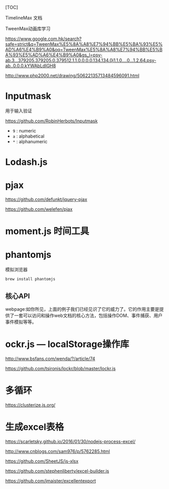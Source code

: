 [TOC]





TimelineMax 文档



TweenMax动画库学习

https://www.google.com.hk/search?safe=strict&q=TweenMax%E5%8A%A8%E7%94%BB%E5%BA%93%E5%AD%A6%E4%B9%A0&oq=TweenMax%E5%8A%A8%E7%94%BB%E5%BA%93%E5%AD%A6%E4%B9%A0&gs_l=psy-ab.3...379205.379205.0.379512.1.1.0.0.0.0.134.134.0j1.1.0....0...1.2.64.psy-ab..0.0.0.kYWAbLdIGH8



http://www.php2000.net/drawing/50622135713484596091.html

# Inputmask

用于输入验证

https://github.com/RobinHerbots/Inputmask

- `9` : numeric
- `a` : alphabetical
- `*` : alphanumeric




# Lodash.js





# pjax

https://github.com/defunkt/jquery-pjax

https://github.com/welefen/pjax





# moment.js  时间工具





# phantomjs

模拟浏览器

`brew install phantomjs`

## 核心API

webpage:如你所见，上面的例子我们已经见识了它的威力了。它的作用主要是提供了一套可以访问和操作web文档的核心方法，包括操作DOM、事件捕获、用户事件模拟等等。





# ockr.js  — localStorage操作库

http://www.bsfans.com/wenda/?/article/74

https://github.com/tsironis/lockr/blob/master/lockr.js



# 多循环

https://clusterize.js.org/



# 生成excel表格

https://scarletsky.github.io/2016/01/30/nodejs-process-excel/

http://www.cnblogs.com/sam976/p/5762285.html

https://github.com/SheetJS/js-xlsx

https://github.com/stephenliberty/excel-builder.js





https://github.com/jmaister/excellentexport

